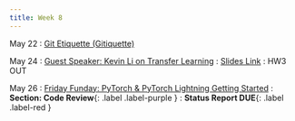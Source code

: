 ```yaml
---
title: Week 8 
---
```


May 22
: [Git Etiquette (Gitiquette)](https://docs.google.com/presentation/d/1CzbE0SyRfSx79z7zKSXJtUZsWNUMOPimeLOjQgYDLik/edit?usp=sharing)



May 24
: [Guest Speaker: Kevin Li on Transfer Learning](https://uci.zoom.us/rec/share/U4odFghQYJuzAdG6eZrudR-fGKSBNaIFsmwoibFAXKSNqqpstdbnRtbFWD3Prnhk.t77lXXXOQVdL8jCX)
: [Slides Link](https://docs.google.com/presentation/d/17lNJZYyv-Z5zSvckZuapwlY4Bxw7PreRMTXYxIU5Ivw/edit?usp=sharing)
  : HW3 OUT 

May 26
: [Friday Funday: PyTorch & PyTorch Lightning Getting Started](https://docs.google.com/presentation/d/1yUacJ_BKIC8DaQ99S_PNqNZ71vHJRMxx2ZJYfY28eMo/edit?usp=sharing)
  : **Section: Code Review**{: .label .label-purple }
  : **Status Report DUE**{: .label .label-red }